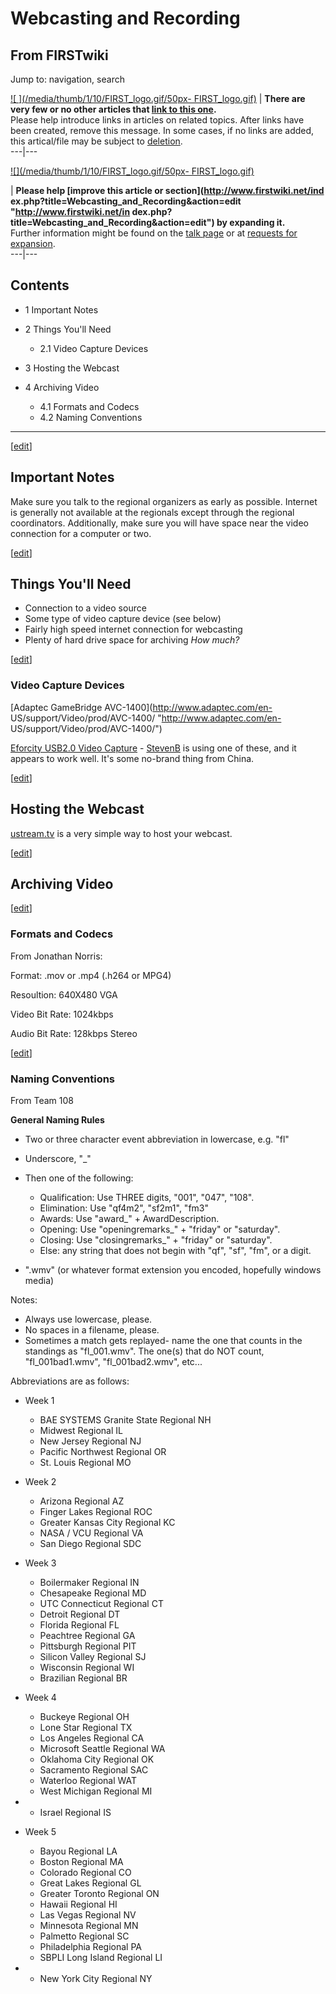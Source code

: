 # Webcasting and Recording

## From FIRSTwiki

Jump to: navigation, search

[![ ](/media/thumb/1/10/FIRST_logo.gif/50px-
FIRST_logo.gif)](Image:FIRST_logo.gif " ") | **There are very few or no other articles that [link to this one](Special:Whatlinkshere/Webcasting_and_Recording "Special:Whatlinkshere/Webcasting and Recording").**<br>
Please help introduce links in articles on related topics. After links have been created, remove this message. In some cases, if no links are added, this artical/file may be subject to [deletion](Category:Candidates_for_speedy_deletion "Category:Candidates for speedy deletion").<br>
---|---

[![](/media/thumb/1/10/FIRST_logo.gif/50px-
FIRST_logo.gif)](Image:FIRST_logo.gif)

| **Please help [improve this article or section](http://www.firstwiki.net/ind
ex.php?title=Webcasting_and_Recording&action=edit "http://www.firstwiki.net/in
dex.php?title=Webcasting_and_Recording&action=edit") by expanding it.**<br>
Further information might be found on the [talk page](/index.php?title=Talk:Webcasting_and_Recording&action=edit "Talk:Webcasting and Recording") or at [requests for expansion](FIRSTwiki:Requests_for_expansion "FIRSTwiki:Requests for
expansion").<br>
---|---

## Contents

- 1 Important Notes
- 2 Things You'll Need

  - 2.1 Video Capture Devices

- 3 Hosting the Webcast
- 4 Archiving Video

  - 4.1 Formats and Codecs
  - 4.2 Naming Conventions

--------------------------------------------------------------------------------

[[edit](/index.php?title=Webcasting_and_Recording&action=edit&section=1 "Edit
section: Important Notes")]

## Important Notes

Make sure you talk to the regional organizers as early as possible. Internet is generally not available at the regionals except through the regional coordinators. Additionally, make sure you will have space near the video connection for a computer or two.

[[edit](/index.php?title=Webcasting_and_Recording&action=edit&section=2 "Edit
section: Things You'll Need")]

## Things You'll Need

- Connection to a video source
- Some type of video capture device (see below)
- Fairly high speed internet connection for webcasting
- Plenty of hard drive space for archiving _How much?_

[[edit](/index.php?title=Webcasting_and_Recording&action=edit&section=3 "Edit
section: Video Capture Devices")]

### Video Capture Devices

[Adaptec GameBridge AVC-1400](http://www.adaptec.com/en-
US/support/Video/prod/AVC-1400/ "http://www.adaptec.com/en-
US/support/Video/prod/AVC-1400/")

[Eforcity USB2.0 Video Capture](http://www.eforcity.com/pmmusbvcbl01.html "http://www.eforcity.com/pmmusbvcbl01.html") - [StevenB](/index.php?title=User:StevenB&action=edit "User:StevenB") is using one of these, and it appears to work well. It's some no-brand thing from China.

[[edit](/index.php?title=Webcasting_and_Recording&action=edit&section=4 "Edit
section: Hosting the Webcast")]

## Hosting the Webcast

[ustream.tv](http://ustream.tv "http://ustream.tv") is a very simple way to host your webcast.

[[edit](/index.php?title=Webcasting_and_Recording&action=edit&section=5 "Edit
section: Archiving Video")]

## Archiving Video

[[edit](/index.php?title=Webcasting_and_Recording&action=edit&section=6 "Edit
section: Formats and Codecs")]

### Formats and Codecs

From Jonathan Norris:

Format: .mov or .mp4 (.h264 or MPG4)

Resoultion: 640X480 VGA

Video Bit Rate: 1024kbps

Audio Bit Rate: 128kbps Stereo

[[edit](/index.php?title=Webcasting_and_Recording&action=edit&section=7 "Edit
section: Naming Conventions")]

### Naming Conventions

From Team 108

**General Naming Rules**

- Two or three character event abbreviation in lowercase, e.g. "fl"
- Underscore, "_"
- Then one of the following: 

  - Qualification: Use THREE digits, "001", "047", "108".
  - Elimination: Use "qf4m2", "sf2m1", "fm3"
  - Awards: Use "award_" + AwardDescription.
  - Opening: Use "openingremarks_" + "friday" or "saturday".
  - Closing: Use "closingremarks_" + "friday" or "saturday".
  - Else: any string that does not begin with "qf", "sf", "fm", or a digit.

- ".wmv" (or whatever format extension you encoded, hopefully windows media)

Notes:

- Always use lowercase, please.
- No spaces in a filename, please.
- Sometimes a match gets replayed- name the one that counts in the standings as "fl_001.wmv". The one(s) that do NOT count, "fl_001bad1.wmv", "fl_001bad2.wmv", etc...

Abbreviations are as follows:

- Week 1 

  - BAE SYSTEMS Granite State Regional NH
  - Midwest Regional IL
  - New Jersey Regional NJ
  - Pacific Northwest Regional OR
  - St. Louis Regional MO

- Week 2 

  - Arizona Regional AZ
  - Finger Lakes Regional ROC
  - Greater Kansas City Regional KC
  - NASA / VCU Regional VA
  - San Diego Regional SDC

- Week 3 

  - Boilermaker Regional IN
  - Chesapeake Regional MD
  - UTC Connecticut Regional CT
  - Detroit Regional DT
  - Florida Regional FL
  - Peachtree Regional GA
  - Pittsburgh Regional PIT
  - Silicon Valley Regional SJ
  - Wisconsin Regional WI
  - Brazilian Regional BR

- Week 4 

  - Buckeye Regional OH
  - Lone Star Regional TX
  - Los Angeles Regional CA
  - Microsoft Seattle Regional WA
  - Oklahoma City Regional OK
  - Sacramento Regional SAC
  - Waterloo Regional WAT
  - West Michigan Regional MI

- - Israel Regional IS

- Week 5 

  - Bayou Regional LA
  - Boston Regional MA
  - Colorado Regional CO
  - Great Lakes Regional GL
  - Greater Toronto Regional ON
  - Hawaii Regional HI
  - Las Vegas Regional NV
  - Minnesota Regional MN
  - Palmetto Regional SC
  - Philadelphia Regional PA
  - SBPLI Long Island Regional LI

- - New York City Regional NY
